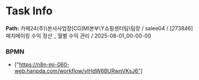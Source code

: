 # Task Info

**Path:** 카페24(주)\본사사업장\[CG]MI본부\Y쇼핑센터팀\팀장 / salee04 / [273846] 매치메이킹 수익 정산 _ 월별 수익 관리 / 2025-08-01_00-00-00

### BPMN
- ["https://n8n-mi-060-web.hanpda.com/workflow/vlHdW6BURwnVKsJ6"]

